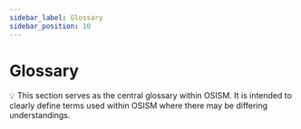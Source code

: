 ```yaml
---
sidebar_label: Glossary
sidebar_position: 10
---
```


# Glossary

💡 This section serves as the central glossary within OSISM. It is intended to clearly define
terms used within OSISM where there may be differing understandings.
